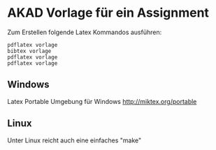 AKAD Vorlage für ein Assignment
===============================

Zum Erstellen folgende Latex Kommandos ausführen:

	pdflatex vorlage
	bibtex vorlage
	pdflatex vorlage
	pdflatex vorlage



Windows
-------

Latex Portable Umgebung für Windows http://miktex.org/portable

Linux
-----

Unter Linux reicht auch eine einfaches "make"


